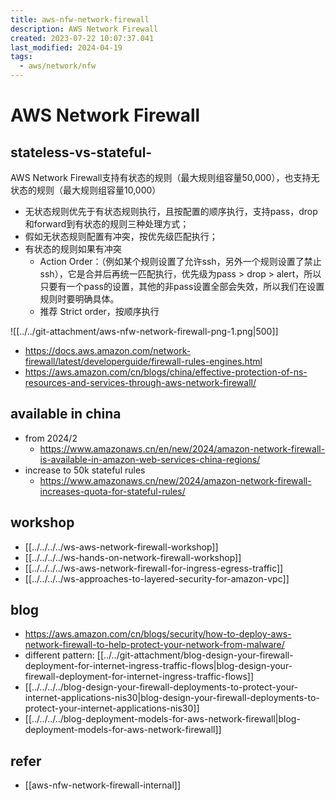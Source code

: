 ```yaml
---
title: aws-nfw-network-firewall
description: AWS Network Firewall
created: 2023-07-22 10:07:37.041
last_modified: 2024-04-19
tags:
  - aws/network/nfw
---
```

# AWS Network Firewall

## stateless-vs-stateful-
AWS Network Firewall支持有状态的规则（最大规则组容量50,000），也支持无状态的规则（最大规则组容量10,000）
- 无状态规则优先于有状态规则执行，且按配置的顺序执行，支持pass，drop和forward到有状态的规则三种处理方式；
- 假如无状态规则配置有冲突，按优先级匹配执行；
- 有状态的规则如果有冲突
    - Action Order：（例如某个规则设置了允许ssh，另外一个规则设置了禁止ssh），它是合并后再统一匹配执行，优先级为pass > drop > alert，所以只要有一个pass的设置，其他的非pass设置全部会失效，所以我们在设置规则时要明确具体。
    - 推荐 Strict order，按顺序执行

![[../../git-attachment/aws-nfw-network-firewall-png-1.png|500]]

- https://docs.aws.amazon.com/network-firewall/latest/developerguide/firewall-rules-engines.html
- https://aws.amazon.com/cn/blogs/china/effective-protection-of-ns-resources-and-services-through-aws-network-firewall/


## available in china
- from  2024/2
    - https://www.amazonaws.cn/en/new/2024/amazon-network-firewall-is-available-in-amazon-web-services-china-regions/
- increase to 50k stateful rules
    - https://www.amazonaws.cn/new/2024/amazon-network-firewall-increases-quota-for-stateful-rules/


## workshop
- [[../../../../ws-aws-network-firewall-workshop]] 
- [[../../../../ws-hands-on-network-firewall-workshop]] 
- [[../../../../ws-aws-network-firewall-for-ingress-egress-traffic]] 
- [[../../../../ws-approaches-to-layered-security-for-amazon-vpc]] 


## blog
- https://aws.amazon.com/cn/blogs/security/how-to-deploy-aws-network-firewall-to-help-protect-your-network-from-malware/
- different pattern: [[../../git-attachment/blog-design-your-firewall-deployment-for-internet-ingress-traffic-flows|blog-design-your-firewall-deployment-for-internet-ingress-traffic-flows]] 
- [[../../../../blog-design-your-firewall-deployments-to-protect-your-internet-applications-nis30|blog-design-your-firewall-deployments-to-protect-your-internet-applications-nis30]] 
- [[../../../../blog-deployment-models-for-aws-network-firewall|blog-deployment-models-for-aws-network-firewall]]


## refer
- [[aws-nfw-network-firewall-internal]]












